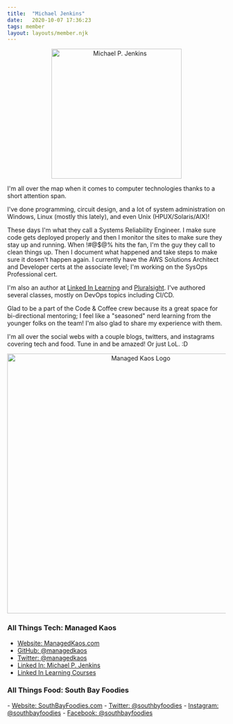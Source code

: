 ```yaml
---
title:  "Michael Jenkins"
date:   2020-10-07 17:36:23
tags: member
layout: layouts/member.njk
---
```


<center><img src="http://managedkaos.com/wp-content/uploads/2016/06/headshot.jpg" alt="Michael P. Jenkins" style="width: 300px;"/></center>

I'm all over the map when it comes to computer technologies thanks to a short attention span.

I've done programming, circuit design, and a lot of system administration on Windows, Linux (mostly this lately), and even Unix (HPUX/Solaris/AIX)!

These days I'm what they call a Systems Reliability Engineer.  I make sure code gets deployed properly and then I monitor the sites to make sure they stay up and running.  When !#@$@% hits the fan, I'm the guy they call to clean things up.  Then I document what happened and take steps to make sure it dosen't happen again.  I currently have the AWS Solutions Architect and Developer certs at the associate level; I'm working on the SysOps Professional cert.

I'm also an author at <a href="https://www.linkedin.com/learning/instructors/michael-jenkins">Linked In Learning</a> and <a href="https://app.pluralsight.com/profile/author/michael-jenkins">Pluralsight</a>.  I've authored several classes, mostly on DevOps topics including CI/CD.

Glad to be a part of the Code & Coffee crew because its a great space for bi-directional mentoring; I feel like a "seasoned" nerd learning from the younger folks on the team!  I'm also glad to share my experience with them.

I'm all over the social webs with a couple blogs, twitters, and instagrams covering tech and food.  Tune in and be amazed!  Or just LoL. :D

<center><a href="http://managedkaos.com"><img src="http://managedkaos.com/wp-content/uploads/2016/06/ManagedKaosL.png" alt="Managed Kaos Logo" style="width: 600px;"/></a></center>

<h3>All Things Tech: Managed Kaos</h3>

- <a href="http://managedkaos.com" target="_blank">Website: ManagedKaos.com</a>
- <a href="https://github.com/managedkaos" target="_blank">GitHub: @managedkaos</a>
- <a href="https://twitter.com/ManagedKaos" target="_blank">Twitter: @managedkaos</a>
- <a href="https://www.linkedin.com/in/michaelpjenkins" target="_blank">Linked In: Michael P. Jenkins</a>
- <a href="https://www.linkedin.com/learning/instructors/michael-jenkins" target="_blank">Linked In Learning Courses</a>

<h3>All Things Food: South Bay Foodies</h3>
- <a href="http://southbayfoodies.com.com">Website: SouthBayFoodies.com</a>
- <a href="https://twitter.com/southbayfoodies" target="_blank">Twitter: @southbyfoodies</a>
- <a href="https://instagram.com/southbayfoodies" target="_blank">Instagram: @southbayfoodies</a>
- <a href="https://www.facebook.com/southbayfoodies" target="_blank">Facebook: @southbayfoodies</a>
